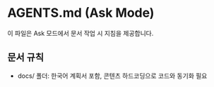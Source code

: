 # AGENTS.md (Ask Mode)

이 파일은 Ask 모드에서 문서 작업 시 지침을 제공합니다.

## 문서 규칙
- docs/ 폴더: 한국어 계획서 포함, 콘텐츠 하드코딩으로 코드와 동기화 필요